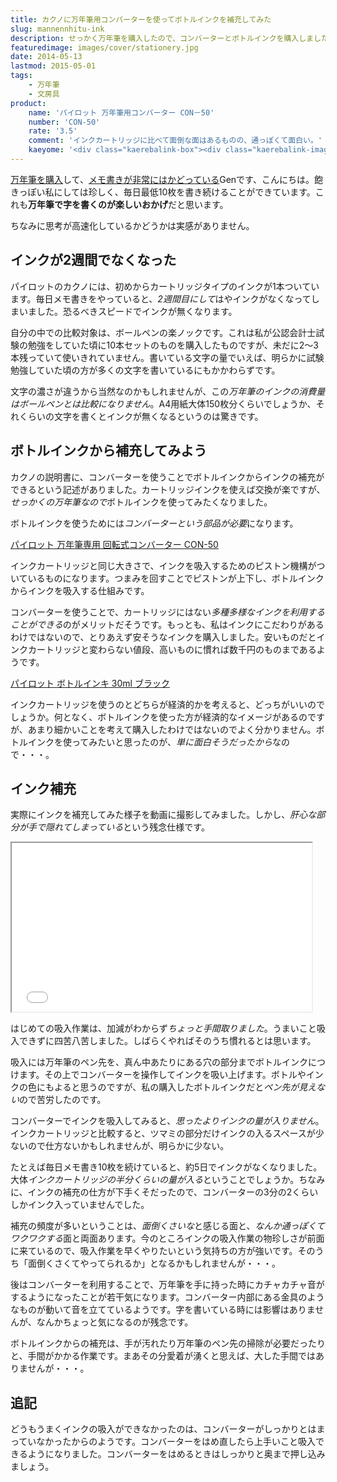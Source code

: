 ```yaml
---
title: カクノに万年筆用コンバーターを使ってボトルインクを補充してみた
slug: mannennhitu-ink
description: せっかく万年筆を購入したので、コンバーターとボトルインクを購入しました。初めてのインク吸入作業は加減がわからず苦労しました。手が汚れたり、インクを補充する手間が多くて面倒くさく感じることもありますが、通っぽい感じが味わえます。
featuredimage: images/cover/stationery.jpg
date: 2014-05-13
lastmod: 2015-05-01
tags: 
    - 万年筆
    - 文房具
product:
    name: 'パイロット 万年筆用コンバーター CON－50'
    number: 'CON-50'
    rate: '3.5'
    comment: 'インクカートリッジに比べて面倒な面はあるものの、通っぽくて面白い。'
    kaeyome: '<div class="kaerebalink-box"><div class="kaerebalink-image"><a href="https://www.amazon.co.jp/exec/obidos/ASIN/B0016YWJZ8/illusionspace-22/ref=nosim/" rel="nofollow" target="_blank"><img src="https://ecx.images-amazon.com/images/I/21ASgLWiHKL._SL160_.jpg" style="border: none;" /></a></div><div class="kaerebalink-info"><div class="kaerebalink-name"><a href="https://www.amazon.co.jp/exec/obidos/ASIN/B0016YWJZ8/illusionspace-22/ref=nosim/" rel="nofollow" target="_blank">パイロット 万年筆用コンバーター CON－50</a><div class="kaerebalink-powered-date">posted with <a href="https://kaereba.com" rel="nofollow" target="_blank">カエレバ</a></div></div><div class="kaerebalink-detail"> パイロット     </div><div class="kaerebalink-link1"><div class="shoplinkamazon"><a href="https://www.amazon.co.jp/gp/search?keywords=CON%81%7C50&__mk_ja_JP=%83J%83%5E%83J%83i&tag=illusionspace-22" rel="nofollow" target="_blank" title="アマゾン" >Amazonで購入</a></div><div class="shoplinkrakuten"><a href="https://hb.afl.rakuten.co.jp/hgc/0e95387f.f2aef20d.0e953880.25e412bd/?pc=http%3A%2F%2Fsearch.rakuten.co.jp%2Fsearch%2Fmall%2FCON%25EF%25BC%258D50%2F-%2Ff.1-p.1-s.1-sf.0-st.A-v.2%3Fx%3D0%26scid%3Daf_ich_link_urltxt%26m%3Dhttp%3A%2F%2Fm.rakuten.co.jp%2F" rel="nofollow" target="_blank" title="楽天市場" >楽天市場で購入</a></div></div></div><div class="booklink-footer" style="clear: left"></div></div>'
---
```


<a href="https://wantit.gcreate.jp/kakuno/" title="パイロットカクノ、これは確かに書くのが楽しくなる筆記具だ">万年筆を購入</a>して、<a href="https://wantit.gcreate.jp/zerosecondthinking/" title="ゼロ秒思考で頭の体操">メモ書きが非常にはかどっている</a>Genです、こんにちは。飽きっぽい私にしては珍しく、毎日最低10枚を書き続けることができています。これも<strong>万年筆で字を書くのが楽しいおかげ</strong>だと思います。

ちなみに思考が高速化しているかどうかは実感がありません。


## インクが2週間でなくなった


パイロットのカクノには、初めからカートリッジタイプのインクが1本ついています。毎日メモ書きをやっていると、<em>2週間目にして</em>はやインクがなくなってしまいました。恐るべきスピードでインクが無くなります。

自分の中での比較対象は、ボールペンの楽ノックです。これは私が公認会計士試験の勉強をしていた頃に10本セットのものを購入したものですが、未だに2〜3本残っていて使いきれていません。書いている文字の量でいえば、明らかに試験勉強していた頃の方が多くの文字を書いているにもかかわらずです。

文字の濃さが違うから当然なのかもしれませんが、この<em>万年筆のインクの消費量はボールペンとは比較になりません</em>。A4用紙大体150枚分くらいでしょうか、それくらいの文字を書くとインクが無くなるというのは驚きです。


## ボトルインクから補充してみよう


カクノの説明書に、コンバーターを使うことでボトルインクからインクの補充ができるという記述がありました。カートリッジインクを使えば交換が楽ですが、<em>せっかくの万年筆なので</em>ボトルインクを使ってみたくなりました。

ボトルインクを使うためには<em>コンバーターという部品が必要</em>になります。

<div data-role="amazonjs" data-asin="B0018HGKNU" data-locale="JP" data-tmpl="" data-img-size="" class="asin_B0018HGKNU_JP_ amazonjs_item"><div class="amazonjs_indicator"><span class="amazonjs_indicator_img"></span><a class="amazonjs_indicator_title" href="#">パイロット 万年筆専用 回転式コンバーター CON-50</a><span class="amazonjs_indicator_footer"></span></div></div>

インクカートリッジと同じ大きさで、インクを吸入するためのピストン機構がついているものになります。つまみを回すことでピストンが上下し、ボトルインクからインクを吸入する仕組みです。

コンバーターを使うことで、カートリッジにはない<em>多種多様なインクを利用することができる</em>のがメリットだそうです。もっとも、私はインクにこだわりがあるわけではないので、とりあえず安そうなインクを購入しました。安いものだとインクカートリッジと変わらない値段、高いものに慣れば数千円のものまであるようです。

<div data-role="amazonjs" data-asin="B001MTA990" data-locale="JP" data-tmpl="" data-img-size="" class="asin_B001MTA990_JP_ amazonjs_item"><div class="amazonjs_indicator"><span class="amazonjs_indicator_img"></span><a class="amazonjs_indicator_title" href="#">パイロット ボトルインキ 30ml ブラック</a><span class="amazonjs_indicator_footer"></span></div></div>

インクカートリッジを使うのとどちらが経済的かを考えると、どっちがいいのでしょうか。何となく、ボトルインクを使った方が経済的なイメージがあるのですが、あまり細かいことを考えて購入したわけではないのでよく分かりません。ボトルインクを使ってみたいと思ったのが、<em>単に面白そうだったから</em>なので・・・。


## インク補充


実際にインクを補充してみた様子を動画に撮影してみました。しかし、<em>肝心な部分が手で隠れてしまっている</em>という残念仕様です。

<iframe width="480" height="270" src="//www.youtube.com/embed/JAIDgPL_mqM" allowfullscreen></iframe>

はじめての吸入作業は、加減がわからず<em>ちょっと手間取りました</em>。うまいこと吸入できずに四苦八苦しました。しばらくやればそのうち慣れるとは思います。

吸入には万年筆のペン先を、真ん中あたりにある穴の部分までボトルインクにつけます。その上でコンバーターを操作してインクを吸い上げます。ボトルやインクの色にもよると思うのですが、私の購入したボトルインクだと<em>ペン先が見えない</em>ので苦労したのです。

コンバーターでインクを吸入してみると、<em>思ったよりインクの量が入りません</em>。インクカートリッジと比較すると、ツマミの部分だけインクの入るスペースが少ないので仕方ないかもしれませんが、明らかに少ない。

たとえば毎日メモ書き10枚を続けていると、約5日でインクがなくなりました。大体<em>インクカートリッジの半分くらいの量が入る</em>ということでしょうか。ちなみに、インクの補充の仕方が下手くそだったので、コンバーターの3分の2くらいしかインク入っていませんでした。

補充の頻度が多いということは、<em>面倒くさいな</em>と感じる面と、<em>なんか通っぽくてワクワクする</em>面と両面あります。今のところインクの吸入作業の物珍しさが前面に来ているので、吸入作業を早くやりたいという気持ちの方が強いです。そのうち「面倒くさくてやってられるか」となるかもしれませんが・・・。

後はコンバーターを利用することで、万年筆を手に持った時にカチャカチャ音がするようになったことが若干気になります。コンバーター内部にある金具のようなものが動いて音を立てているようです。字を書いている時には影響はありませんが、なんかちょっと気になるのが残念です。

ボトルインクからの補充は、手が汚れたり万年筆のペン先の掃除が必要だったりと、手間がかかる作業です。まあその分愛着が湧くと思えば、大した手間ではありませんが・・・。

## 追記

どうもうまくインクの吸入ができなかったのは、コンバーターがしっかりとはまっていなかったからのようです。コンバーターをはめ直したら上手いこと吸入できるようになりました。コンバーターをはめるときはしっかりと奥まで押し込みましょう。
